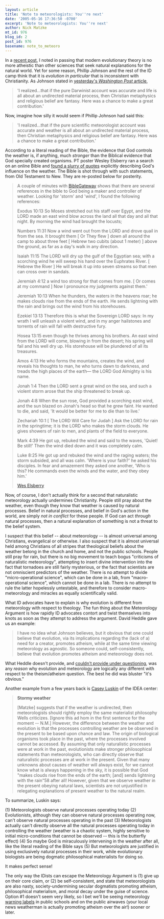 ```yaml
---
layout: article
title: 'Note to meteorologists: You''re next'
date: '2005-05-16 17:36:50 -0700'
excerpt: 'Note to meteorologists: You''re next'
author: Nick Matzke
mt_id: 976
blog_id: 2
post_id: 976
basename: note_to_meteoro
---
```

In a [recent post](http://www.pandasthumb.org/pt-archives/001043.html), I noted in passing that modern evolutionary theory is no more atheistic than other sciences that seek natural explanations for the natural world.  Yet for some reason, Phillip Johnson and the rest of the ID camp think that it is _evolution in particular_ that is inconsistent with Christianity.  As Johnson stated in [yesterday's _Washington Post_ article](http://www.washingtonpost.com/wp-dyn/content/article/2005/05/14/AR2005051401222.html),

> 'I realized…that if the pure Darwinist account was accurate and life is all about an undirected material process, then Christian metaphysics and religious belief are fantasy. Here was a chance to make a great contribution.'

Now, imagine how silly it would seem if Phillip Johnson had said this:

> 'I realized…that if the pure scientific meteorologist account was accurate and weather is all about an undirected material process, then Christian metaphysics and religious belief are fantasy. Here was a chance to make a great contribution.'

According to a literal reading of the Bible, the evidence that God controls the weather is, if anything, much _stronger_ than the Biblical evidence that God specially created organisms.  PT poster Wesley Elsberry ran a search on an online Bible and [found a slurry of quotes](http://www.pandasthumb.org/pt-archives/001043.htmlc#30350) explicitly describing God's influence on the weather.  The Bible is shot through with such statements, from Old Testament to New.  They are re-posted below for posterity.

> A couple of minutes with [BibleGateway](http://www.biblegateway.com/keyword/index.php?search=storm&amp;searchtype=all&amp;version1=31&amp;startnumber=11) shows that there are several references in the bible to God being a maker and controller of weather. Looking for 'storm' and 'wind', I found the following references:
> 
> Exodus 10:13
> So Moses stretched out his staff over Egypt, and the LORD made an east wind blow across the land all that day and all that night. By morning the wind had brought the locusts;
> 
> Numbers 11:31
> Now a wind went out from the LORD and drove quail in from the sea. It brought them \[ Or They flew \] down all around the camp to about three feet \[ Hebrew two cubits (about 1 meter) \] above the ground, as far as a day's walk in any direction.
> 
> Isaiah 11:15
> The LORD will dry up the gulf of the Egyptian sea; with a scorching wind he will sweep his hand over the Euphrates River. \[ Hebrew the River \] He will break it up into seven streams so that men can cross over in sandals.
> 
> Jeremiah 4:12
> a wind too strong for that comes from me. \[ Or comes at my command \] Now I pronounce my judgments against them.'
> 
> Jeremiah 10:13
> When he thunders, the waters in the heavens roar; he makes clouds rise from the ends of the earth. He sends lightning with the rain and brings out the wind from his storehouses.
> 
> Ezekiel 13:13
> Therefore this is what the Sovereign LORD says: In my wrath I will unleash a violent wind, and in my anger hailstones and torrents of rain will fall with destructive fury.
> 
> Hosea 13:15
> even though he thrives among his brothers. An east wind from the LORD will come, blowing in from the desert; his spring will fail and his well dry up. His storehouse will be plundered of all its treasures.
> 
> Amos 4:13
> He who forms the mountains, creates the wind, and reveals his thoughts to man, he who turns dawn to darkness, and treads the high places of the earth— the LORD God Almighty is his name.
> 
> Jonah 1:4
> Then the LORD sent a great wind on the sea, and such a violent storm arose that the ship threatened to break up.
> 
> Jonah 4:8
> When the sun rose, God provided a scorching east wind, and the sun blazed on Jonah's head so that he grew faint. He wanted to die, and said, 'It would be better for me to die than to live.'
> 
> Zechariah 10:1
> \[ The LORD Will Care for Judah \] Ask the LORD for rain in the springtime; it is the LORD who makes the storm clouds. He gives showers of rain to men, and plants of the field to everyone.
> 
> Mark 4:39
> He got up, rebuked the wind and said to the waves, 'Quiet! Be still!' Then the wind died down and it was completely calm.
> 
> Luke 8:25
> He got up and rebuked the wind and the raging waters; the storm subsided, and all was calm. 'Where is your faith?' he asked his disciples. In fear and amazement they asked one another, 'Who is this? He commands even the winds and the water, and they obey him.'
> 
> 
> [Wes Elsberry](http://www.pandasthumb.org/pt-archives/001043.htmlc#30350)

Now, of course, I don't actually think for a second that naturalistic meteorology actually undermines Christianity.  People still pray about the weather, even though they know that weather is caused by natural processes.  Belief in natural processes, and belief in God's action in the world, are simply _not in conflict_ for these people.  If God can act _through_ natural processes, then a natural explanation of something is not a threat to the belief system.

I suspect that this belief -- about meteorology -- is almost universal among Christians, evangelical or otherwise.  I also suspect that it is almost universal held among Christians of all stripes that theological beliefs about the weather belong in the church and home, and not the public schools.  People still pray for rain, but there is no big movement to teach bogus "criticisms of naturalistic meteorology", attempting to insert divine intervention into the fact that tornadoes are still fairly mysterious, or the fact that scientists are not omniscient predictors of the weather.  There is no attempt to divide "micro-operational science", which can be done in a lab, from "macro-operational science", which cannot be done in a lab.  There is no attempt to rule the latter hopelessly untestable, and therefore to consider macro-meteorology and miracles as equally scientifically valid.

What ID advocates have to explain is why evolution is different from meteorology with respect to theology.  The fun thing about the Meteorology Argument is how rapidly ID advocates contort and twist themselves into knots as soon as they attempt to address the argument.  David Heddle gave us an example:

> I have no idea what Johnson believes, but it obvious that one could believe that evolution, via its implications regarding the (lack of a) need for a creator, promotes atheism, while at the same time viewing meteorology as agnostic. So someone could, self-consistently, believe that evolution promotes atheism and meteorology does not.

What Heddle doesn't provide, and [couldn't provide under questioning](http://www.pandasthumb.org/pt-archives/001043.html), was any _reason_ why evolution and meteorology are logically any different with respect to the theism/atheism question.  The best he did was bluster "it's obvious."

Another example from a few years back is [Casey Luskin](http://www.ideacenter.org/contentmgr/showdetails.php/id/1133) of the IDEA center:

> **Stormy weather**
> 
> \[Matzke\] suggests that if the weather is undirected, then meteorologists should rightly employ the same materialist philosophy Wells criticizes. \[Ignore this ad hom in the first sentence for the moment -- N.M.\]  However, the difference between the weather and evolution is that the processes controlling weather are be observed in the present to be based upon chance and law. The origin of biological organisms took place in the past, where the processes involved cannot be accessed. By assuming that only naturalistic processes were at work in the past, evolutionists make stronger philosophical statements than meteorologists, who can directly observe that naturalistic processes are at work in the present. Given that many unknowns about causes of weather will always exist, for we cannot know what is always happening in the sky, it is possible that God "makes clouds rise from the ends of the earth; \[and\] sends lightning with the rain"58 after all! However, given that we observe weather in the present obeying natural laws, scientists are not unjustified in relegating explanations of present weather to the natural realm. 

To summarize, Luskin says:

(1) Meteorologists observe natural processes operating today
(2) Evolutionists, although they can observe natural processes operating now, can't observe natural processes operating in the past
(3) Meteorologists actually can't directly observe all the natural processes operating today in controlling the weather (weather is a chaotic system, highly sensitive to initial micro-conditions that cannot be observed -- this is the butterfly effect)
(4) So maybe God is miraculously intervening in the weather after all, like the literal reading of the Bible says
(5) But meteorologists are justified in using exclusively natural processes in their work, while evolutionary biologists are being dogmatic philosophical materialists for doing so.

It makes perfect sense!

The only way the IDists can escape the Meteorology Argument is (1) give up on their core claim, or (2) be self-consistent, and state that meteorologists are also nasty, society-undermining secular dogmatists promoting atheism, philosophical materialism, and moral decay under the guise of science.  Option #1 doesn't seem very likely, so I bet we'll be seeing meteorology [warning labels](http://www.swarthmore.edu/NatSci/cpurrin1/evolk12/evoops.htm) in public schools and on the public airwaves (your local news weatherman is actually promoting atheism over the air!) sooner or later.
